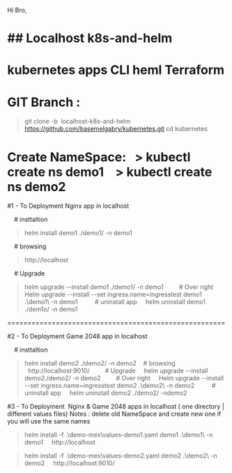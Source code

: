 Hi Bro,
# ## Localhost k8s-and-helm
# kubernetes apps CLI heml Terraform

# GIT Branch : 
> git clone -b  localhost-k8s-and-helm https://github.com/basemelgabry/kubernetes.git
> cd kubernetes
# Create NameSpace:   > kubectl create ns demo1    > kubectl create ns demo2

#1 - To Deployment Nginx app in localhost

    # insttaltion 
    
> helm install demo1 ./demo1/ -n demo1


    # browsing  
    
> http://localhost   
    
    # Upgrade 
    
> helm upgrade --install demo1 ./demo1/ -n demo1
    
    # Over right
    
> Helm upgrade --install --set ingress.name=ingresstest demo1 .\demo1\ -n demo1
    
    # uninstall app
    
> helm uninstall demo1 ./dem1o/ -n demo1

======================================================

#2 - To Deployment Game 2048 app in localhost

    # insttaltion
   
> helm install demo2 ./demo2/ -n demo2    # browsing      http://localhost:9010/
   
    # Upgrade
   
> helm upgrade --install demo2./demo2/ -n demo2
   
    # Over right
   
> Helm upgrade --install --set ingress.name=ingresstest demo2 .\demo2\ -n demo2
    
    # uninstall app
   
> helm uninstall demo2 ./demo2/ -ndemo2


#3 - To Deployment  Nginx & Game 2048 apps in localhost ( one directory | different values files)
Notes : delete old NameSpace and create new one if you will use the same names

> helm install -f .\demo-mex\values-demo1.yaml demo1 .\demo1\ -n demo1    
     http://localhost

> helm install -f .\demo-mex\values-demo2.yaml demo2 .\demo2\ -n demo2
    http://localhost:9010/


